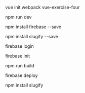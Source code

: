 vue init webpack vue-exercise-four

npm run dev

<!-- The core Firebase JS SDK is always required and must be listed first -->
<script src="https://www.gstatic.com/firebasejs/7.13.2/firebase-app.js"></script>

<!-- TODO: Add SDKs for Firebase products that you want to use
     https://firebase.google.com/docs/web/setup#available-libraries -->
<script src="https://www.gstatic.com/firebasejs/7.13.2/firebase-analytics.js"></script>

<script>
  // Your web app's Firebase configuration
  var firebaseConfig = {
    apiKey: "###############################",
    authDomain: "phoenixsmoothies-yousmoothie.firebaseapp.com",
    databaseURL: "https://phoenixsmoothies-yousmoothie.firebaseio.com",
    projectId: "phoenixsmoothies-yousmoothie",
    storageBucket: "phoenixsmoothies-yousmoothie.appspot.com",
    messagingSenderId: "###########",
    appId: "#:###########:###:################",
    measurementId: "#-#########"
  };
  // Initialize Firebase
  firebase.initializeApp(firebaseConfig);
  firebase.analytics();
</script>

npm install firebase --save

npm install slugify --save

firebase login

firebase init

npm run build

firebase deploy

npm install slugify